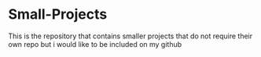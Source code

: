 # Small-Projects
This is the repository that contains smaller projects that do not require their own repo but i would like to be included on my github
